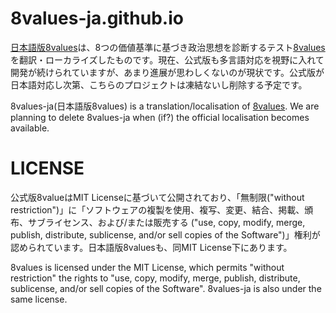 # 8values-ja.github.io

<a href="https://8values-ja.github.io/index.html" target="_blank">日本語版8values</a>は、8つの価値基準に基づき政治思想を診断するテスト<a href="https://8values.github.io/index.html" target="_blank">8values</a>を翻訳・ローカライズしたものです。現在、公式版も多言語対応を視野に入れて開発が続けられていますが、あまり進展が思わしくないのが現状です。公式版が日本語対応し次第、こちらのプロジェクトは凍結ないし削除する予定です。</p>
<p>8values-ja(日本語版8values) is a translation/localisation of <a href="https://8values.github.io/index.html" target="_blank">8values</a>. We are planning to delete 8values-ja when (if?) the official localisation becomes available.
  
 # LICENSE
<p>公式版8valueはMIT Licenseに基づいて公開されており、「無制限("without restriction")」に「ソフトウェアの複製を使用、複写、変更、結合、掲載、頒布、サブライセンス、および/または販売する ("use, copy, modify, merge, publish, distribute, sublicense, and/or sell copies of the Software")」権利が認められています。日本語版8valuesも、同MIT License下にあります。</p>
<p>8values is licensed under the MIT License, which permits "without restriction" the rights to "use, copy, modify, merge, publish, distribute, sublicense, and/or sell copies of the Software". 8values-ja is also under the same license.</p>
